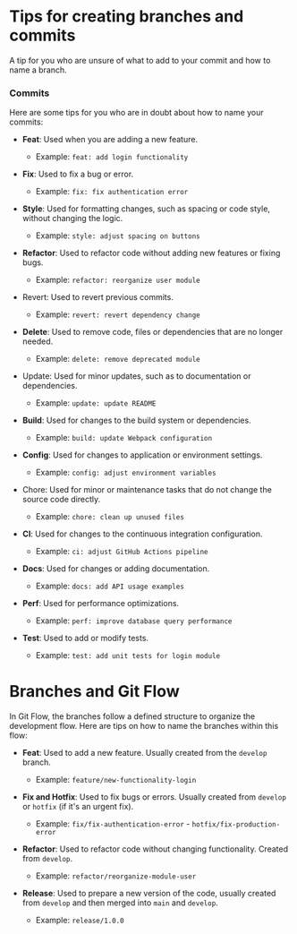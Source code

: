 # Tips for creating branches and commits
A tip for you who are unsure of what to add to your commit and how to name a branch.

### Commits
Here are some tips for you who are in doubt about how to name your commits:

- **Feat**: Used when you are adding a new feature.
  - Example: `feat: add login functionality`

- **Fix**: Used to fix a bug or error.
  - Example: `fix: fix authentication error`

- **Style**: Used for formatting changes, such as spacing or code style, without changing the logic.
  - Example: `style: adjust spacing on buttons`

- **Refactor**: Used to refactor code without adding new features or fixing bugs.
  - Example: `refactor: reorganize user module`

- Revert: Used to revert previous commits.
  - Example: `revert: revert dependency change`

- **Delete**: Used to remove code, files or dependencies that are no longer needed.
  - Example: `delete: remove deprecated module`

- Update: Used for minor updates, such as to documentation or dependencies.
  - Example: `update: update README`

- **Build**: Used for changes to the build system or dependencies.
  - Example: `build: update Webpack configuration`

- **Config**: Used for changes to application or environment settings.
  - Example: `config: adjust environment variables`

- Chore: Used for minor or maintenance tasks that do not change the source code directly.
  - Example: `chore: clean up unused files`

- **CI**: Used for changes to the continuous integration configuration.
  - Example: `ci: adjust GitHub Actions pipeline`

- **Docs**: Used for changes or adding documentation.
  - Example: `docs: add API usage examples`

- **Perf**: Used for performance optimizations.
  - Example: `perf: improve database query performance`

- **Test**: Used to add or modify tests.
  - Example: `test: add unit tests for login module`

# Branches and Git Flow
In Git Flow, the branches follow a defined structure to organize the development flow. Here are tips on how to name the branches within this flow:

- **Feat**: Used to add a new feature. Usually created from the `develop` branch.
  - Example: `feature/new-functionality-login`

- **Fix and Hotfix**: Used to fix bugs or errors. Usually created from `develop` or `hotfix` (if it's an urgent fix).
  - Example: `fix/fix-authentication-error` - `hotfix/fix-production-error`

- **Refactor**: Used to refactor code without changing functionality. Created from `develop`.
  - Example: `refactor/reorganize-module-user` 

- **Release**: Used to prepare a new version of the code, usually created from `develop` and then merged into `main` and `develop`.
  - Example: `release/1.0.0`
